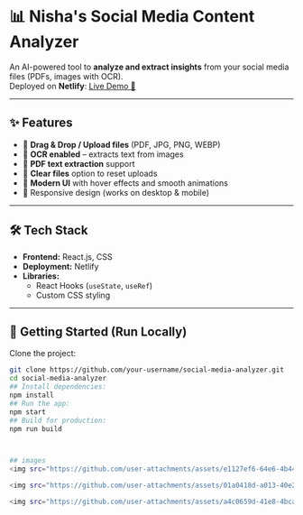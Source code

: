 
# 📊 Nisha's Social Media Content Analyzer  

An AI-powered tool to **analyze and extract insights** from your social media files (PDFs, images with OCR).  
Deployed on **Netlify**: [Live Demo 🚀](https://68b4036daed746d50bffd225--nisha-s-social-media-content-analyzer.netlify.app/)

---

## ✨ Features
- 📂 **Drag & Drop / Upload files** (PDF, JPG, PNG, WEBP)  
- 🔎 **OCR enabled** – extracts text from images  
- 📑 **PDF text extraction** support  
- 🧹 **Clear files** option to reset uploads  
- 🎨 **Modern UI** with hover effects and smooth animations  
- 📱 Responsive design (works on desktop & mobile)  

---

## 🛠️ Tech Stack
- **Frontend:** React.js, CSS  
- **Deployment:** Netlify  
- **Libraries:**  
  - React Hooks (`useState`, `useRef`)  
  - Custom CSS styling  

---

## 🚀 Getting Started (Run Locally)

Clone the project:

```bash
git clone https://github.com/your-username/social-media-analyzer.git
cd social-media-analyzer
## Install dependencies:
npm install
## Run the app:
npm start
## Build for production:
npm run build



## images
<img src="https://github.com/user-attachments/assets/e1127ef6-64e6-4b44-b517-dc2eba0b0d0d" alt="Screenshot 466" width="600" />

<img src="https://github.com/user-attachments/assets/01a0418d-a013-40e2-84ad-bc1a3a22e0bd" alt="Screenshot 467" width="600" />

<img src="https://github.com/user-attachments/assets/a4c0659d-41e8-4bca-bcb8-8ae4e460f7c6" alt="Screenshot 468" width="600" />

